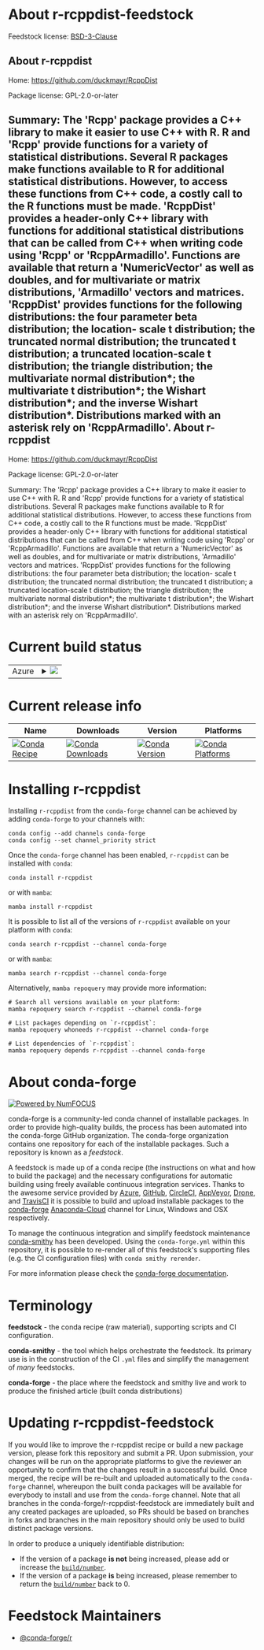 About r-rcppdist-feedstock
==========================

Feedstock license: [BSD-3-Clause](https://github.com/conda-forge/r-rcppdist-feedstock/blob/main/LICENSE.txt)

About r-rcppdist
----------------

Home: https://github.com/duckmayr/RcppDist

Package license: GPL-2.0-or-later

Summary: The 'Rcpp' package provides a C++ library to make it easier to use C++ with R. R and 'Rcpp' provide functions for a variety of statistical distributions. Several R packages make functions available to R for additional statistical distributions. However, to access these functions from C++ code, a costly call to the R functions must be made. 'RcppDist' provides a header-only C++ library with functions for additional statistical distributions that can be called from C++ when writing code using 'Rcpp' or 'RcppArmadillo'. Functions are available that return a 'NumericVector' as well as doubles, and for multivariate or matrix distributions, 'Armadillo' vectors and matrices. 'RcppDist' provides functions for the following distributions: the four parameter beta distribution; the location- scale t distribution; the truncated normal distribution; the truncated t distribution; a truncated location-scale t distribution; the triangle distribution; the multivariate normal distribution*; the multivariate t distribution*; the Wishart distribution*; and the inverse Wishart distribution*. Distributions marked with an asterisk rely on 'RcppArmadillo'.
About r-rcppdist
----------------

Home: https://github.com/duckmayr/RcppDist

Package license: GPL-2.0-or-later

Summary: The 'Rcpp' package provides a C++ library to make it easier to use C++ with R. R and 'Rcpp' provide functions for a variety of statistical distributions. Several R packages make functions available to R for additional statistical distributions. However, to access these functions from C++ code, a costly call to the R functions must be made. 'RcppDist' provides a header-only C++ library with functions for additional statistical distributions that can be called from C++ when writing code using 'Rcpp' or 'RcppArmadillo'. Functions are available that return a 'NumericVector' as well as doubles, and for multivariate or matrix distributions, 'Armadillo' vectors and matrices. 'RcppDist' provides functions for the following distributions: the four parameter beta distribution; the location- scale t distribution; the truncated normal distribution; the truncated t distribution; a truncated location-scale t distribution; the triangle distribution; the multivariate normal distribution*; the multivariate t distribution*; the Wishart distribution*; and the inverse Wishart distribution*. Distributions marked with an asterisk rely on 'RcppArmadillo'.

Current build status
====================


<table>
    
  <tr>
    <td>Azure</td>
    <td>
      <details>
        <summary>
          <a href="https://dev.azure.com/conda-forge/feedstock-builds/_build/latest?definitionId=11143&branchName=main">
            <img src="https://dev.azure.com/conda-forge/feedstock-builds/_apis/build/status/r-rcppdist-feedstock?branchName=main">
          </a>
        </summary>
        <table>
          <thead><tr><th>Variant</th><th>Status</th></tr></thead>
          <tbody><tr>
              <td>linux_64_r_base4.2</td>
              <td>
                <a href="https://dev.azure.com/conda-forge/feedstock-builds/_build/latest?definitionId=11143&branchName=main">
                  <img src="https://dev.azure.com/conda-forge/feedstock-builds/_apis/build/status/r-rcppdist-feedstock?branchName=main&jobName=linux&configuration=linux%20linux_64_r_base4.2" alt="variant">
                </a>
              </td>
            </tr><tr>
              <td>linux_64_r_base4.3</td>
              <td>
                <a href="https://dev.azure.com/conda-forge/feedstock-builds/_build/latest?definitionId=11143&branchName=main">
                  <img src="https://dev.azure.com/conda-forge/feedstock-builds/_apis/build/status/r-rcppdist-feedstock?branchName=main&jobName=linux&configuration=linux%20linux_64_r_base4.3" alt="variant">
                </a>
              </td>
            </tr><tr>
              <td>osx_64_r_base4.2</td>
              <td>
                <a href="https://dev.azure.com/conda-forge/feedstock-builds/_build/latest?definitionId=11143&branchName=main">
                  <img src="https://dev.azure.com/conda-forge/feedstock-builds/_apis/build/status/r-rcppdist-feedstock?branchName=main&jobName=osx&configuration=osx%20osx_64_r_base4.2" alt="variant">
                </a>
              </td>
            </tr><tr>
              <td>osx_64_r_base4.3</td>
              <td>
                <a href="https://dev.azure.com/conda-forge/feedstock-builds/_build/latest?definitionId=11143&branchName=main">
                  <img src="https://dev.azure.com/conda-forge/feedstock-builds/_apis/build/status/r-rcppdist-feedstock?branchName=main&jobName=osx&configuration=osx%20osx_64_r_base4.3" alt="variant">
                </a>
              </td>
            </tr><tr>
              <td>win_64</td>
              <td>
                <a href="https://dev.azure.com/conda-forge/feedstock-builds/_build/latest?definitionId=11143&branchName=main">
                  <img src="https://dev.azure.com/conda-forge/feedstock-builds/_apis/build/status/r-rcppdist-feedstock?branchName=main&jobName=win&configuration=win%20win_64_" alt="variant">
                </a>
              </td>
            </tr>
          </tbody>
        </table>
      </details>
    </td>
  </tr>
</table>

Current release info
====================

| Name | Downloads | Version | Platforms |
| --- | --- | --- | --- |
| [![Conda Recipe](https://img.shields.io/badge/recipe-r--rcppdist-green.svg)](https://anaconda.org/conda-forge/r-rcppdist) | [![Conda Downloads](https://img.shields.io/conda/dn/conda-forge/r-rcppdist.svg)](https://anaconda.org/conda-forge/r-rcppdist) | [![Conda Version](https://img.shields.io/conda/vn/conda-forge/r-rcppdist.svg)](https://anaconda.org/conda-forge/r-rcppdist) | [![Conda Platforms](https://img.shields.io/conda/pn/conda-forge/r-rcppdist.svg)](https://anaconda.org/conda-forge/r-rcppdist) |

Installing r-rcppdist
=====================

Installing `r-rcppdist` from the `conda-forge` channel can be achieved by adding `conda-forge` to your channels with:

```
conda config --add channels conda-forge
conda config --set channel_priority strict
```

Once the `conda-forge` channel has been enabled, `r-rcppdist` can be installed with `conda`:

```
conda install r-rcppdist
```

or with `mamba`:

```
mamba install r-rcppdist
```

It is possible to list all of the versions of `r-rcppdist` available on your platform with `conda`:

```
conda search r-rcppdist --channel conda-forge
```

or with `mamba`:

```
mamba search r-rcppdist --channel conda-forge
```

Alternatively, `mamba repoquery` may provide more information:

```
# Search all versions available on your platform:
mamba repoquery search r-rcppdist --channel conda-forge

# List packages depending on `r-rcppdist`:
mamba repoquery whoneeds r-rcppdist --channel conda-forge

# List dependencies of `r-rcppdist`:
mamba repoquery depends r-rcppdist --channel conda-forge
```


About conda-forge
=================

[![Powered by
NumFOCUS](https://img.shields.io/badge/powered%20by-NumFOCUS-orange.svg?style=flat&colorA=E1523D&colorB=007D8A)](https://numfocus.org)

conda-forge is a community-led conda channel of installable packages.
In order to provide high-quality builds, the process has been automated into the
conda-forge GitHub organization. The conda-forge organization contains one repository
for each of the installable packages. Such a repository is known as a *feedstock*.

A feedstock is made up of a conda recipe (the instructions on what and how to build
the package) and the necessary configurations for automatic building using freely
available continuous integration services. Thanks to the awesome service provided by
[Azure](https://azure.microsoft.com/en-us/services/devops/), [GitHub](https://github.com/),
[CircleCI](https://circleci.com/), [AppVeyor](https://www.appveyor.com/),
[Drone](https://cloud.drone.io/welcome), and [TravisCI](https://travis-ci.com/)
it is possible to build and upload installable packages to the
[conda-forge](https://anaconda.org/conda-forge) [Anaconda-Cloud](https://anaconda.org/)
channel for Linux, Windows and OSX respectively.

To manage the continuous integration and simplify feedstock maintenance
[conda-smithy](https://github.com/conda-forge/conda-smithy) has been developed.
Using the ``conda-forge.yml`` within this repository, it is possible to re-render all of
this feedstock's supporting files (e.g. the CI configuration files) with ``conda smithy rerender``.

For more information please check the [conda-forge documentation](https://conda-forge.org/docs/).

Terminology
===========

**feedstock** - the conda recipe (raw material), supporting scripts and CI configuration.

**conda-smithy** - the tool which helps orchestrate the feedstock.
                   Its primary use is in the construction of the CI ``.yml`` files
                   and simplify the management of *many* feedstocks.

**conda-forge** - the place where the feedstock and smithy live and work to
                  produce the finished article (built conda distributions)


Updating r-rcppdist-feedstock
=============================

If you would like to improve the r-rcppdist recipe or build a new
package version, please fork this repository and submit a PR. Upon submission,
your changes will be run on the appropriate platforms to give the reviewer an
opportunity to confirm that the changes result in a successful build. Once
merged, the recipe will be re-built and uploaded automatically to the
`conda-forge` channel, whereupon the built conda packages will be available for
everybody to install and use from the `conda-forge` channel.
Note that all branches in the conda-forge/r-rcppdist-feedstock are
immediately built and any created packages are uploaded, so PRs should be based
on branches in forks and branches in the main repository should only be used to
build distinct package versions.

In order to produce a uniquely identifiable distribution:
 * If the version of a package **is not** being increased, please add or increase
   the [``build/number``](https://docs.conda.io/projects/conda-build/en/latest/resources/define-metadata.html#build-number-and-string).
 * If the version of a package **is** being increased, please remember to return
   the [``build/number``](https://docs.conda.io/projects/conda-build/en/latest/resources/define-metadata.html#build-number-and-string)
   back to 0.

Feedstock Maintainers
=====================

* [@conda-forge/r](https://github.com/conda-forge/r/)

